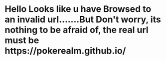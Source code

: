 
<html>
  <head>
    
  </head>
  <body>
<h1>Hello Looks like u have Browsed to an invalid url.......But Don't worry, its nothing to be afraid of, the real url must be https://pokerealm.github.io/</h1>
  </body>
</html>
